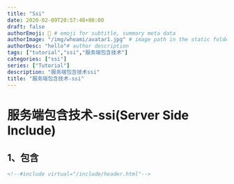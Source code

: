 ```yaml
---
title: "Ssi"
date: 2020-02-09T20:57:48+08:00
draft: false
authorEmoji: 🤖 # emoji for subtitle, summary meta data
authorImage: "/img/whoami/avatar1.jpg" # image path in the static folder
authorDesc: "hello"# author description
tags: ["tutorial","ssi","服务端包含技术"]
categories: ["ssi"]
series: ["Tutorial"]
description: "服务端包含技术ssi"
title: "服务端包含技术-ssi"
---
```

# 服务端包含技术-ssi(Server Side Include)

## 1、包含
```html
<!--#include virtual="/include/header.html"-->
```

